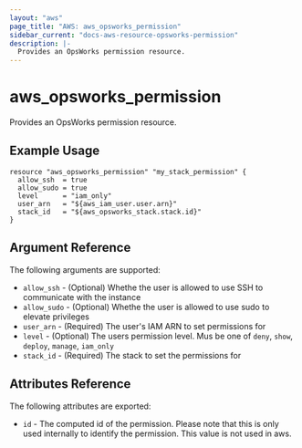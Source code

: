 ```yaml
---
layout: "aws"
page_title: "AWS: aws_opsworks_permission"
sidebar_current: "docs-aws-resource-opsworks-permission"
description: |-
  Provides an OpsWorks permission resource.
---
```


# aws\_opsworks\_permission

Provides an OpsWorks permission resource.

## Example Usage

```
resource "aws_opsworks_permission" "my_stack_permission" {
  allow_ssh  = true
  allow_sudo = true
  level      = "iam_only"
  user_arn   = "${aws_iam_user.user.arn}"  
  stack_id   = "${aws_opsworks_stack.stack.id}"
}
```

## Argument Reference

The following arguments are supported:

* `allow_ssh` - (Optional) Whethe the user is allowed to use SSH to communicate with the instance
* `allow_sudo` - (Optional) Whethe the user is allowed to use sudo to elevate privileges
* `user_arn` - (Required) The user's IAM ARN to set permissions for
* `level` - (Optional) The users permission level. Mus be one of `deny`, `show`, `deploy`, `manage`, `iam_only` 
* `stack_id` - (Required) The stack to set the permissions for 

## Attributes Reference

The following attributes are exported:

* `id` - The computed id of the permission. Please note that this is only used internally to identify the permission. This value is not used in aws.
